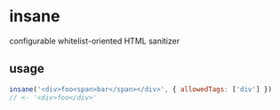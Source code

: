 # insane

configurable whitelist-oriented HTML sanitizer

## usage

``` js
insane('<div>foo<span>bar</span></div>', { allowedTags: ['div'] })
// <- '<div>foo</div>'
```
